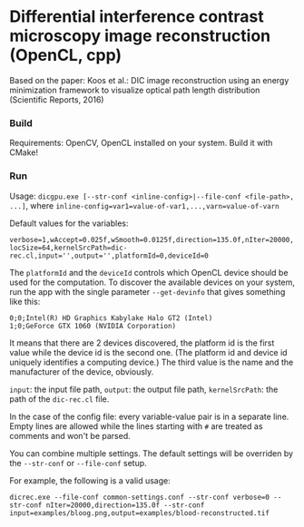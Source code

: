 # Differential interference contrast microscopy image reconstruction (OpenCL, cpp)

Based on the paper: Koos et al.: DIC image reconstruction using an energy minimization framework to visualize optical path length distribution (Scientific Reports, 2016)

### Build

Requirements: OpenCV, OpenCL installed on your system. Build it with CMake!

### Run

Usage: ```dicgpu.exe [--str-conf <inline-config>|--file-conf <file-path>, ...]```, where ```inline-config=var1=value-of-var1,...,varn=value-of-varn```

Default values for the variables:

```verbose=1,wAccept=0.025f,wSmooth=0.0125f,direction=135.0f,nIter=20000,locSize=64,kernelSrcPath=dic-rec.cl,input='',output='',platformId=0,deviceId=0```

The ```platformId``` and the ```deviceId``` controls which OpenCL device should be used for the computation. To discover the available devices on your system, run the app with the single parameter ```--get-devinfo``` that gives something like this:

```
0;0;Intel(R) HD Graphics Kabylake Halo GT2 (Intel)
1;0;GeForce GTX 1060 (NVIDIA Corporation)

```

It means that there are 2 devices discovered, the platform id is the first value while the device id is the second one. (The platform id and device id uniquely identifies a computing device.) The third value is the name and the manufacturer of the device, obviously.


```input```: the input file path, ```output```: the output file path, ```kernelSrcPath```: the path of the ```dic-rec.cl``` file.

In the case of the config file: every variable-value pair is in a separate line. Empty lines are allowed while the lines starting with ```#``` are treated as comments and won't be parsed.

You can combine multiple settings. The default settings will be overriden by the ```--str-conf``` or ```--file-conf``` setup.

For example, the following is a valid usage:

```dicrec.exe --file-conf common-settings.conf --str-conf verbose=0 --str-conf nIter=20000,direction=135.0f --str-conf input=examples/bloog.png,output=examples/blood-reconstructed.tif```
